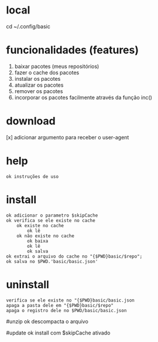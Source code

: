 # local
cd ~/.config/basic

# funcionalidades (features)
1. baixar pacotes (meus repositórios)
2. fazer o cache dos pacotes
3. instalar os pacotes
4. atualizar os pacotes
5. remover os pacotes
6. incorporar os pacotes facilmente através da função inc()

# download
[x] adicionar argumento para receber o user-agent

# help
    ok instruções de uso

# install
    ok adicionar o parametro $skipCache
    ok verifica se ele existe no cache
        ok existe no cache
            ok lê
        ok não existe no cache
            ok baixa
            ok lê
            ok salva
    ok extrai o arquivo do cache no "{$PWD}basic/$repo";
    ok salva no $PWD.'basic/basic.json'

# uninstall
    verifica se ele existe no "{$PWD}basic/basic.json
    apaga a pasta dele em "{$PWD}basic/$repo"
    apaga o registro dele no $PWD/basic/basic.json

#unzip
    ok descompacta o arquivo

#update
    ok install com $skipCache ativado
